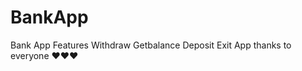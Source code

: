# BankApp
Bank App Features
   Withdraw
   Getbalance
   Deposit
   Exit App
thanks to everyone ❤️❤️❤️
    

